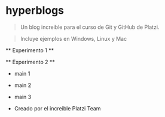 # hyperblogs
> Un blog increible para el curso de Git y GitHub de Platzi.

> Incluye ejemplos en Windows, Linux y Mac

** Experimento 1 **

** Experimento 2 **

* main 1

* main 2

* main 3

* Creado por el increible Platzi Team